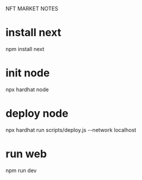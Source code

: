 NFT MARKET NOTES

# install next
npm install next

# init node
npx hardhat node 

# deploy node
npx hardhat run scripts/deploy.js --network localhost

# run web
npm run dev

